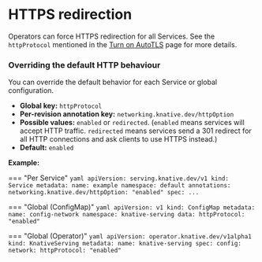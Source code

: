 # HTTPS redirection

Operators can force HTTPS redirection for all Services. See the `httpProtocol` mentioned in the [Turn on AutoTLS](../../../serving/using-auto-tls.md) page for more details.

### Overriding the default HTTP behaviour

You can override the default behavior for each Service or global configuration.

* **Global key:** `httpProtocol`
* **Per-revision annotation key:** `networking.knative.dev/httpOption`
* **Possible values:** `enabled` or `redirected`. (`enabled` means services will accept HTTP traffic. `redirected` means services send a 301 redirect for all HTTP connections and ask clients to use HTTPS instead.)
* **Default:** `enabled`

**Example:**

=== "Per Service"
    ```yaml
    apiVersion: serving.knative.dev/v1
    kind: Service
    metadata:
      name: example
      namespace: default
      annotations:
        networking.knative.dev/httpOption: "enabled"
    spec:
      ...
    ```

=== "Global (ConfigMap)"
    ```yaml
    apiVersion: v1
    kind: ConfigMap
    metadata:
      name: config-network
      namespace: knative-serving
    data:
      httpProtocol: "enabled"
    ```

=== "Global (Operator)"
    ```yaml
    apiVersion: operator.knative.dev/v1alpha1
    kind: KnativeServing
    metadata:
      name: knative-serving
    spec:
      config:
        network:
          httpProtocol: "enabled"
    ```

